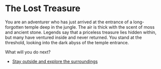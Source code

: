 # The Lost Treasure

You are an adventurer who has just arrived at the entrance of a long-forgotten temple deep in the jungle. The air is thick with the scent of moss and ancient stone. Legends say that a priceless treasure lies hidden within, but many have ventured inside and never returned. You stand at the threshold, looking into the dark abyss of the temple entrance.

What will you do next?

- [Stay outside and explore the surroundings](explore-outside.md)
